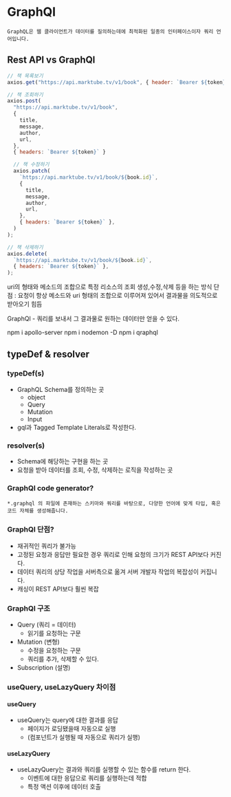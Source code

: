 # GraphQl

    GraphQL은 웹 클라이언트가 데이터를 질의하는데에 최적화된 일종의 인터페이스이자 쿼리 언어입니다.

## Rest API vs GraphQl

```js
// 책 목록보기
axios.get("https://api.marktube.tv/v1/book", { header: `Bearer ${token}` });

// 책 조회하기
axios.post(
  "https://api.marktube.tv/v1/book",
  {
    title,
    message,
    author,
    url,
  },
  { headers: `Bearer ${token}` }

  // 책 수정하기
  axios.patch(
    `https://api.marktube.tv/v1/book/${book.id}`,
    {
      title,
      message,
      author,
      url,
    },
    { headers: `Bearer ${token}` },
  )
);

// 책 삭제하기
axios.delete(
  `https://api.marktube.tv/v1/book/${book.id}`,
  { headers: `Bearer ${token}` },
);
```

uri의 형태와 메소드의 조합으로 특정 리소스의 조회 생성,수정,삭제 등을 하는 방식
단점 : 요청이 항상 메소드와 uri 형태의 조합으로 이루어져 있어서 결과물을 의도적으로 받아오기 힘듬

GraphQl - 쿼리를 보내서 그 결과물로 원하는 데이터만 얻을 수 있다.

npm i apollo-server
npm i nodemon -D
npm i qraphql

## typeDef & resolver

### typeDef(s)

- GraphQL Schema를 정의하는 곳
  - object
  - Query
  - Mutation
  - Input
- gql과 Tagged Template Literals로 작성한다.

### resolver(s)

- Schema에 해당하는 구현을 하는 곳
- 요청을 받아 데이터를 조회, 수정, 삭제하는 로직을 작성하는 곳

### GraphQl code generator?

    *.graphql 의 파일에 존재하는 스키마와 쿼리를 바탕으로, 다양한 언어에 맞게 타입, 혹은 코드 자체를 생성해줍니다.

### GraphQl 단점?

- 재귀적인 쿼리가 불가능
- 고정된 요청과 응답만 필요한 경우 쿼리로 인해 요청의 크기가 REST API보다 커진다.
- 데이터 쿼리의 상당 작업을 서버측으로 옮겨 서버 개발자 작업의 복잡성이 커집니다.
- 캐싱이 REST API보다 훨씬 복잡

### GraphQl 구조

- Query (쿼리 = 데이터)
  - 읽기를 요청하는 구문
- Mutation (변형)
  - 수정을 요청하는 구문
  - 쿼리를 추가, 삭제할 수 있다.
- Subscription (설명)

### useQuery, useLazyQuery 차이점

#### useQuery

- useQuery는 query에 대한 결과를 응답
  - 페이지가 로딩됐을때 자동으로 실행
  - (컴포넌트가 실행될 때 자동으로 쿼리가 실행)

#### useLazyQuery

- useLazyQuery는 결과와 쿼리를 실행할 수 있는 함수를 return 한다.
  - 이벤트에 대한 응답으로 쿼리를 실행하는데 적합
  - 특정 액션 이후에 데이터 호출
